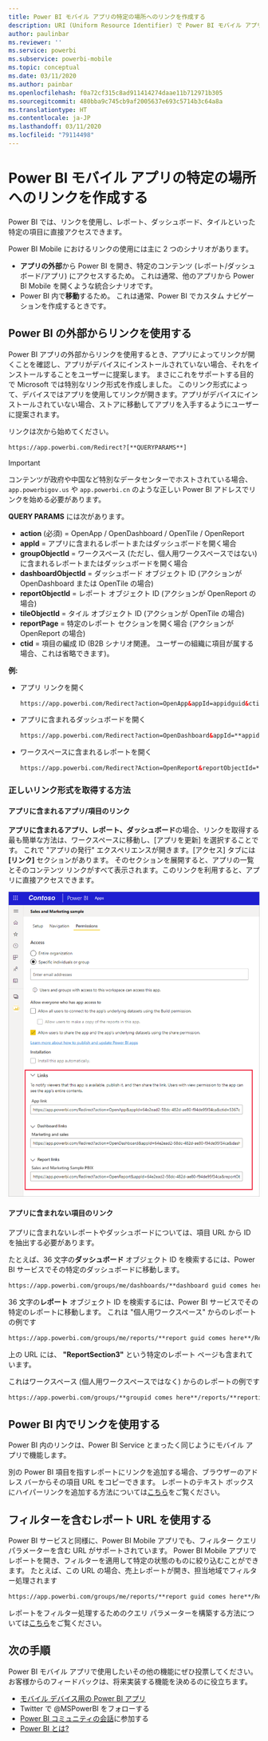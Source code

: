 ```yaml
---
title: Power BI モバイル アプリの特定の場所へのリンクを作成する
description: URI (Uniform Resource Identifier) で Power BI モバイル アプリの特定のダッシュボード、タイル、またはレポートへのディープ リンクを作成する方法について説明します。
author: paulinbar
ms.reviewer: ''
ms.service: powerbi
ms.subservice: powerbi-mobile
ms.topic: conceptual
ms.date: 03/11/2020
ms.author: painbar
ms.openlocfilehash: f0a72cf315c8ad911414274daae11b712971b305
ms.sourcegitcommit: 480bba9c745cb9af2005637e693c5714b3c64a8a
ms.translationtype: HT
ms.contentlocale: ja-JP
ms.lasthandoff: 03/11/2020
ms.locfileid: "79114498"
---
```

# <a name="create-a-link-to-a-specific-location-in-the-power-bi-mobile-apps"></a>Power BI モバイル アプリの特定の場所へのリンクを作成する
Power BI では、リンクを使用し、レポート、ダッシュボード、タイルといった特定の項目に直接アクセスできます。

Power BI Mobile におけるリンクの使用には主に 2 つのシナリオがあります。 

* **アプリの外部**から Power BI を開き、特定のコンテンツ (レポート/ダッシュボード/アプリ) にアクセスするため。 これは通常、他のアプリから Power BI Mobile を開くような統合シナリオです。 
* Power BI 内で**移動**するため。 これは通常、Power BI でカスタム ナビゲーションを作成するときです。


## <a name="use-links-from-outside-of-power-bi"></a>Power BI の外部からリンクを使用する
Power BI アプリの外部からリンクを使用するとき、アプリによってリンクが開くことを確認し、アプリがデバイスにインストールされていない場合、それをインストールすることをユーザーに提案します。 まさにこれをサポートする目的で Microsoft では特別なリンク形式を作成しました。 このリンク形式によって、デバイスではアプリを使用してリンクが開きます。アプリがデバイスにインストールされていない場合、ストアに移動してアプリを入手するようにユーザーに提案されます。

リンクは次から始めてください。  
```html
https://app.powerbi.com/Redirect?[**QUERYPARAMS**]
```

> [!IMPORTANT]
> コンテンツが政府や中国など特別なデータセンターでホストされている場合、`app.powerbigov.us` や `app.powerbi.cn` のような正しい Power BI アドレスでリンクを始める必要があります。   
>


**QUERY PARAMS** には次があります。
* **action** (必須) = OpenApp / OpenDashboard / OpenTile / OpenReport
* **appId** = アプリに含まれるレポートまたはダッシュボードを開く場合 
* **groupObjectId** = ワークスペース (ただし、個人用ワークスペースではない) に含まれるレポートまたはダッシュボードを開く場合
* **dashboardObjectId** = ダッシュボード オブジェクト ID (アクションが OpenDashboard または OpenTile の場合)
* **reportObjectId** = レポート オブジェクト ID (アクションが OpenReport の場合)
* **tileObjectId** = タイル オブジェクト ID (アクションが OpenTile の場合)
* **reportPage** = 特定のレポート セクションを開く場合 (アクションが OpenReport の場合)
* **ctid** = 項目の編成 ID (B2B シナリオ関連。 ユーザーの組織に項目が属する場合、これは省略できます)。

**例:**

* アプリ リンクを開く 
  ```html
  https://app.powerbi.com/Redirect?action=OpenApp&appId=appidguid&ctid=organizationid
  ```

* アプリに含まれるダッシュボードを開く 
  ```html
  https://app.powerbi.com/Redirect?action=OpenDashboard&appId=**appidguid**&dashboardObjectId=**dashboardidguid**&ctid=**organizationid**
  ```

* ワークスペースに含まれるレポートを開く
  ```html
  https://app.powerbi.com/Redirect?Action=OpenReport&reportObjectId=**reportidguid**&groupObjectId=**groupidguid**&reportPage=**ReportSectionName**
  ```

### <a name="how-to-get-the-right-link-format"></a>正しいリンク形式を取得する方法

#### <a name="links-of-apps-and-items-in-app"></a>アプリに含まれるアプリ/項目のリンク

**アプリに含まれるアプリ、レポート、ダッシュボード**の場合、リンクを取得する最も簡単な方法は、ワークスペースに移動し、[アプリを更新] を選択することです。 これで "アプリの発行" エクスペリエンスが開きます。[アクセス] タブには **[リンク]** セクションがあります。 そのセクションを展開すると、アプリの一覧とそのコンテンツ リンクがすべて表示されます。このリンクを利用すると、アプリに直接アクセスできます。

![Power BI でアプリ リンクを発行する ](./media/mobile-apps-links/mobile-link-copy-app-links.png)

#### <a name="links-of-items-not-in-app"></a>アプリに含まれない項目のリンク 

アプリに含まれないレポートやダッシュボードについては、項目 URL から ID を抽出する必要があります。

たとえば、36 文字の**ダッシュボード** オブジェクト ID を検索するには、Power BI サービスでその特定のダッシュボードに移動します。 

```html
https://app.powerbi.com/groups/me/dashboards/**dashboard guid comes here**?ctid=**organization id comes here**`
```

36 文字の**レポート** オブジェクト ID を検索するには、Power BI サービスでその特定のレポートに移動します。
これは "個人用ワークスペース" からのレポートの例です

```html
https://app.powerbi.com/groups/me/reports/**report guid comes here**/ReportSection3?ctid=**organization id comes here**`
```
上の URL には、 **"ReportSection3"** という特定のレポート ページも含まれています。

これはワークスペース (個人用ワークスペースではなく) からのレポートの例です

```html
https://app.powerbi.com/groups/**groupid comes here**/reports/**reportid comes here**/ReportSection1?ctid=**organizationid comes here**
```

## <a name="use-links-inside-power-bi"></a>Power BI 内でリンクを使用する

Power BI 内のリンクは、Power BI Service とまったく同じようにモバイル アプリで機能します。

別の Power BI 項目を指すレポートにリンクを追加する場合、ブラウザーのアドレス バーからその項目 URL をコピーできます。 レポートのテキスト ボックスにハイパーリンクを追加する方法については[こちら](https://docs.microsoft.com/power-bi/service-add-hyperlink-to-text-box)をご覧ください。

## <a name="use-report-url-with-filter"></a>フィルターを含むレポート URL を使用する
Power BI サービスと同様に、Power BI Mobile アプリでも、フィルター クエリ パラメーターを含む URL がサポートされています。 Power BI Mobile アプリでレポートを開き、フィルターを適用して特定の状態のものに絞り込むことができます。 たとえば、この URL の場合、売上レポートが開き、担当地域でフィルター処理されます

```html
https://app.powerbi.com/groups/me/reports/**report guid comes here**/ReportSection3?ctid=**organization id comes here**&filter=Store/Territory eq 'NC'
```

レポートをフィルター処理するためのクエリ パラメーターを構築する方法については[こちら](https://docs.microsoft.com/power-bi/service-url-filters)をご覧ください。

## <a name="next-steps"></a>次の手順
Power BI モバイル アプリで使用したいその他の機能にぜひ投票してください。お客様からのフィードバックは、将来実装する機能を決めるのに役立ちます。 

* [モバイル デバイス用の Power BI アプリ](mobile-apps-for-mobile-devices.md)
* Twitter で @MSPowerBI をフォローする
* [Power BI コミュニティの会話](https://community.powerbi.com/)に参加する
* [Power BI とは?](../../fundamentals/power-bi-overview.md)

